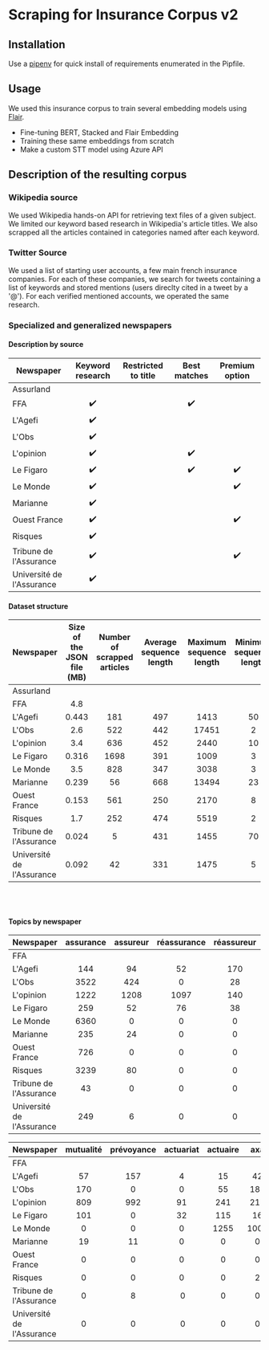 # Scraping for Insurance Corpus v2

## Installation 
Use a [pipenv](https://pipenv.pypa.io/en/latest/) for quick install of requirements enumerated in the Pipfile. 

## Usage
We used this insurance corpus to train several embedding models using [Flair](https://github.com/flairNLP/flair). 
<ul>
<li> Fine-tuning BERT, Stacked and Flair Embedding
<li> Training these same embeddings from scratch
<li> Make a custom STT model using Azure API
</ul>

## Description of the resulting corpus 

### Wikipedia source
We used Wikipedia hands-on API for retrieving text files of a given subject. We limited our keyword based research in Wikipedia's article titles. We also scrapped all the articles contained in categories named after each keyword.

### Twitter Source 
We used a list of starting user accounts, a few main french insurance companies. For each of these companies, we search for tweets containing a list of keywords and stored mentions (users direclty cited in a tweet by a '@'). For each verified mentioned accounts, we operated the same research. 

### Specialized and generalized newspapers


#### <b> Description by source </b>
| Newspaper                 | Keyword research | Restricted to title | Best matches | Premium option | 
|---------------------------|:----------------:|:-------------------:|:------------:|:--------------:|
| Assurland                 |                  |                     |              |                |
| FFA                       |:heavy_check_mark:|                     |:heavy_check_mark:|                |
| L'Agefi                   |:heavy_check_mark:|                     |              |                |
| L'Obs                     |:heavy_check_mark:|                     |              |                |
| L'opinion                 |:heavy_check_mark:|                     |:heavy_check_mark:|                |
| Le Figaro                 |:heavy_check_mark:|                     |:heavy_check_mark:|:heavy_check_mark:| 
| Le Monde                  |:heavy_check_mark:|                     |              |:heavy_check_mark:| 
| Marianne                  |:heavy_check_mark:|                     |              |                |
| Ouest France              |:heavy_check_mark:|                     |              |:heavy_check_mark:| 
| Risques                   |:heavy_check_mark:|                     |              |                |
| Tribune de l'Assurance    |:heavy_check_mark:|                     |              |:heavy_check_mark:| 
| Université de l'Assurance |:heavy_check_mark:|                     |              |                |

#### <b>Dataset structure</b>

| Newspaper                 | Size of the JSON file (MB)| Number of scrapped articles | Average sequence length | Maximum sequence length | Minimum sequence length | 
|---------------------------|:-------------------------:|:---------------------------:|:-----------------------:|:-----------------------:|:-----------------------:|
| Assurland                 |                           |                             |                         |                         |                         |
| FFA                       | 4.8                       |                             |                         |                         |                         |
| L'Agefi                   | 0.443                     | 181                         | 497                     | 1413                    | 50                      |
| L'Obs                     | 2.6                       | 522                         | 442                     | 17451                   | 2                       |
| L'opinion                 | 3.4                       | 636                         | 452                     | 2440                    | 10                      |
| Le Figaro                 | 0.316                     | 1698                        | 391                     | 1009                    | 3                       |
| Le Monde                  | 3.5                       | 828                         | 347                     | 3038                    | 3                       |
| Marianne                  | 0.239                     | 56                          | 668                     | 13494                   | 23                      |
| Ouest France              | 0.153                     | 561                         | 250                     | 2170                    | 8                       |
| Risques                   | 1.7                       | 252                         | 474                     | 5519                    | 2                       |
| Tribune de l'Assurance    | 0.024                     | 5                           | 431                     | 1455                    | 70                      |
| Université de l'Assurance | 0.092                     | 42                          | 331                     | 1475                    | 5                       |


<br>
</br>

#### <b>Topics by newspaper</b>


| Newspaper                 | assurance | assureur | réassurance | réassureur | mutuelle |
|---------------------------|:---------:|:--------:|:-----------:|:----------:|:--------:|
| FFA                       |           |          |             |            |          |
| L'Agefi                   | 144       | 94       | 52          | 170        | 99       |
| L'Obs                     | 3522      | 424      | 0           | 28         | 1193     |
| L'opinion                 | 1222      | 1208     | 1097        | 140        | 1253     |
| Le Figaro                 | 259       | 52       | 76          | 38         | 58       |
| Le Monde                  | 6360      | 0        | 0           | 0          | 778      |
| Marianne                  | 235       | 24       | 0           | 0          | 66       |
| Ouest France              | 726       | 0        | 0           | 0          | 0        |
| Risques                   | 3239      | 80       | 0           | 0          | 7        |
| Tribune de l'Assurance    | 43        | 0        | 0           | 0          | 0        |
| Université de l'Assurance | 249       | 6        | 0           | 0          | 0        |

| Newspaper                 | mutualité | prévoyance | actuariat | actuaire | axa |
|---------------------------|:---------:|:----------:|:---------:|:--------:|:---:|
| FFA                       |           |            |           |          |     |
| L'Agefi                   | 57        | 157        | 4         | 15       | 42  |
| L'Obs                     | 170       | 0          | 0         | 55       | 181 |
| L'opinion                 | 809       | 992        | 91        | 241      | 211 |
| Le Figaro                 | 101       | 0          | 32        | 115      | 16  |
| Le Monde                  | 0         | 0          | 0         | 1255     | 1006|
| Marianne                  | 19        | 11         | 0         | 0        | 0   |
| Ouest France              | 0         | 0          | 0         | 0        | 0   |
| Risques                   | 0         | 0          | 0         | 0        | 2   |
| Tribune de l'Assurance    | 0         | 8          | 0         | 0        | 0   |
| Université de l'Assurance | 0         | 0          | 0         | 0        | 0   |